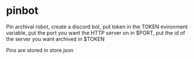 # pinbot

Pin archival robot, create a discord bot, put token in the TOKEN evironment variable, put the port you want the HTTP server on in $PORT, put the id of the server you want archived in $TOKEN

Pins are stored in store.json

